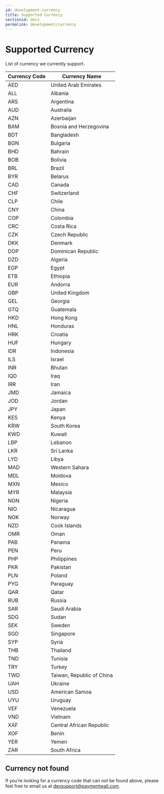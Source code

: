 ```yaml
---
id: development-currency
title: Supported Currency
sectionid: docs
permalink: development/currency
---
```


# Supported Currency

List of currency we currently support.

|Currency Code|Currency Name|
|---|---|
|AED|United Arab Emirates|
|ALL|Albania|
|ARS|Argentina|
|AUD|Australia|
|AZN|Azerbaijan|
|BAM|Bosnia and Herzegovina|
|BDT|Bangladesh|
|BGN|Bulgaria|
|BHD|Bahrain|
|BOB|Bolivia|
|BRL|Brazil|
|BYR|Belarus|
|CAD|Canada|
|CHF|Switzerland|
|CLP|Chile|
|CNY|China|
|COP|Colombia|
|CRC|Costa Rica|
|CZK|Czech Republic|
|DKK|Denmark|
|DOP|Dominican Republic|
|DZD|Algeria|
|EGP|Egypt|
|ETB|Ethiopia|
|EUR|Andorra|
|GBP|United Kingdom|
|GEL|Georgia|
|GTQ|Guatemala|
|HKD|Hong Kong|
|HNL|Honduras|
|HRK|Croatia|
|HUF|Hungary|
|IDR|Indonesia|
|ILS|Israel|
|INR|Bhutan|
|IQD|Iraq|
|IRR|Iran|
|JMD|Jamaica|
|JOD|Jordan|
|JPY|Japan|
|KES|Kenya|
|KRW|South Korea|
|KWD|Kuwait|
|LBP|Lebanon|
|LKR|Sri Lanka|
|LYD|Libya|
|MAD|Western Sahara|
|MDL|Moldova|
|MXN|Mexico|
|MYR|Malaysia|
|NGN|Nigeria|
|NIO|Nicaragua|
|NOK|Norway|
|NZD|Cook Islands|
|OMR|Oman|
|PAB|Panama|
|PEN|Peru|
|PHP|Philippines|
|PKR|Pakistan|
|PLN|Poland|
|PYG|Paraguay|
|QAR|Qatar|
|RUB|Russia|
|SAR|Saudi Arabia|
|SDG|Sudan|
|SEK|Sweden|
|SGD|Singapore|
|SYP|Syria|
|THB|Thailand|
|TND|Tunisia|
|TRY|Turkey|
|TWD|Taiwan, Republic of China|
|UAH|Ukraine|
|USD|American Samoa|
|UYU|Uruguay|
|VEF|Venezuela|
|VND|Vietnam|
|XAF|Central African Republic|
|XOF|Benin|
|YER|Yemen|
|ZAR|South Africa|

## Currency not found

If you’re looking for a currency code that can not be found above, please feel free to email us at [devsupport@paymentwall.com](mailto:devsupport@paymentwall).
